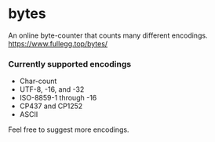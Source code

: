 # bytes
An online byte-counter that counts many different encodings. 
https://www.fullegg.top/bytes/

### Currently supported encodings

- Char-count
- UTF-8, -16, and -32
- ISO-8859-1 through -16
- CP437 and CP1252
- ASCII

Feel free to suggest more encodings.
